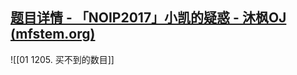 ## [题目详情 - 「NOIP2017」小凯的疑惑 - 沐枫OJ (mfstem.org)](https://www.mfstem.org/p/294?tid=63b6b08e485e4d04afcdd0d6)

![[01 1205. 买不到的数目]]